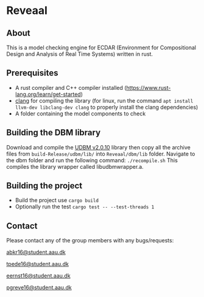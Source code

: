 # Reveaal

## About
This is a model checking engine for ECDAR (Environment for Compositional Design and Analysis of Real Time Systems) written in rust. 

## Prerequisites 
- A rust compiler and C++ compiler installed (https://www.rust-lang.org/learn/get-started) 
- [clang](https://clang.llvm.org/) for compiling the library (for linux, run the command ```apt install llvm-dev libclang-dev clang``` to properly install the clang dependencies)
- A folder containing the model components to check

## Building the DBM library

Download and compile the [UDBM v2.0.10](https://github.com/UPPAALModelChecker/UDBM/tree/cbb68a4a47c04f7e4e68fe78e16ba2069d894a28) library then copy all the archive files from ```build-Release/udbm/lib/```
into ```Reveaal/dbm/lib``` folder.
Navigate to the dbm folder and run the following command:
```./recompile.sh```
This compiles the library wrapper called libudbmwrapper.a.

## Building the project
- Build the project use `cargo build`
- Optionally run the test `cargo test -- --test-threads 1`


## Contact
Please contact any of the group members with any bugs/requests:

  abkr16@student.aau.dk
 
  tpede16@student.aau.dk
  
  eernst16@student.aau.dk
  
  pgreve16@student.aau.dk


